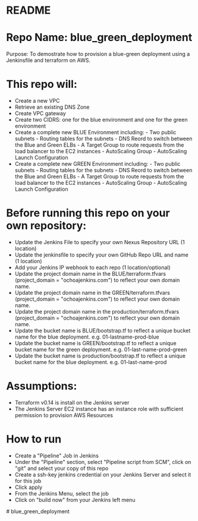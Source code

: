 <H1>README</H1>
<H1>Repo Name: blue_green_deployment </H1>
<P>Purpose: To demostrate how to provision a blue-green deployment using a Jenkinsfile and terraform on AWS.  
</P>

<H1>This repo will:</H1>
<UL>
<LI> Create a new VPC
<LI> Retrieve an existing DNS Zone
<LI> Create VPC gateway
<LI> Create two CIDRS: one for the blue environment and one for the green environment
<LI> Create a complete new BLUE Environment including:
    - Two public subnets
    - Routing tables for the subnets
    - DNS Reord to switch between the Blue and Green ELBs
    - A Target Group to route requests from the load balancer to the EC2 instances
    - AutoScaling Group
    - AutoScaling Launch Configuration
<LI> Create a complete new GREEN Environment including:
    - Two public subnets
    - Routing tables for the subnets
    - DNS Reord to switch between the Blue and Green ELBs
    - A Target Group to route requests from the load balancer to the EC2 instances
    - AutoScaling Group
    - AutoScaling Launch Configuration
</UL>

  
  
<H1>Before running this repo on your own repository:</H1>

<UL>
<LI>Update the Jenkins File to specify your own Nexus Repository URL (1 location)
<LI>Update the jenkinsfile to specify your own GitHub Repo URL and name (1 location)
<LI>Add your Jenkins IP webhook to each repo (1 location/optional)
<LI>Update the project domain name in the BLUE/terraform.tfvars (project_domain = "ochoajenkins.com") to reflect your own domain name.
<LI>Update the project domain name in the GREEN/terraform.tfvars (project_domain = "ochoajenkins.com") to reflect your own domain name.
<LI>Update the project domain name in the production/terraform.tfvars (project_domain = "ochoajenkins.com") to reflect your own domain name.
<LI>Update the bucket name is BLUE/bootstrap.tf to reflect a unique bucket name for the blue deployment. e.g. 01-lastname-prod-blue
<LI>Update the bucket name is GREEN/bootstrap.tf to reflect a unique bucket name for the green deployment. e.g. 01-last-name-prod-green
<LI>Update the bucket name is production/bootstrap.tf to reflect a unique bucket name for the blue deployment. e.g. 01-last-name-prod
</UL>
  
<H1>Assumptions:</H1>
<UL>
<LI>Terraform v0.14 is install on the Jenkins server
<LI>The Jenkins Server EC2 instance has an instance role with sufficient permission to provision AWS Resources 
</UL>
  
<H1>How to run</H1>
<UL>
<LI> Create a "Pipeline" Job in Jenkins
<LI> Under the "Pipeline" section, select "Pipeline script from SCM", click on "git" and select your copy of this repo
<LI> Create a ssh-key jenkins credential on your Jenkins Server and select it for this job
<LI> Click apply
<LI> From the Jenkins Menu, select the job
<LI> Click on "build now" from your Jenkins left menu
</UL>
# blue_green_deployment

